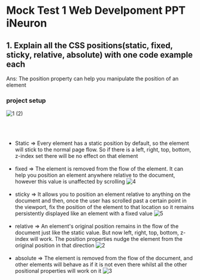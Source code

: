 # Mock Test 1 Web Develpoment PPT iNeuron

## 1. Explain all the CSS positions(static, fixed, sticky, relative, absolute) with one code example each

Ans: The position property can help you manipulate the position of an element

### project setup

![1 (2)](https://github.com/Zareel/PlacementAssignment_ZareelKalam/assets/110910838/a619ae7f-3592-40f3-8e72-f50510f75a9d)

<br/>
<br/>

- Static => Every element has a static position by default, so the element will stick to the normal page flow. So if there is a left, right, top, bottom, z-index set there will be no effect on that element
  <br/>
  <br/>
- fixed => The element is removed from the flow of the element. It can help you position an element anywhere relative to the document, however this value is unaffected by scrolling
  ![4](https://github.com/Zareel/PlacementAssignment_ZareelKalam/assets/110910838/c820471f-4962-403b-9ac4-e912db4a7ddd)
  <br/>
  <br/>
- sticky => It allows you to position an element relative to anything on the document and then, once the user has scrolled past a certain point in the viewport, fix the position of the element to that location so it remains persistently displayed like an element with a fixed value
  ![5](https://github.com/Zareel/PlacementAssignment_ZareelKalam/assets/110910838/f9c298fa-a75a-4674-b0ee-0da1d178e1f5)
  <br/>
  <br/>
- relative => An element's original position remains in the flow of the document just like the static value. But now left, right, top, bottom, z-index will work. The position properties nudge the element from the original position in that direction
  ![2](https://github.com/Zareel/PlacementAssignment_ZareelKalam/assets/110910838/acbdb356-9c04-478c-8abb-886cb3748afe)
  <br/>
  <br/>
- absolute => The element is removed from the flow of the document, and other elements will behave as if it is not even there whilst all the other positional properties will work on it
  ![3](https://github.com/Zareel/PlacementAssignment_ZareelKalam/assets/110910838/011141ba-98a1-4238-9ce4-d6e5657498d2)
